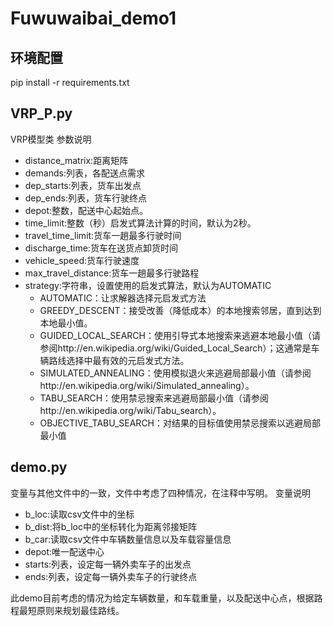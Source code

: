 # Fuwuwaibai_demo1
## 环境配置
pip install -r requirements.txt

## VRP_P.py
VRP模型类
参数说明
- distance_matrix:距离矩阵
- demands:列表，各配送点需求
- dep_starts:列表，货车出发点
- dep_ends:列表，货车行驶终点
- depot:整数，配送中心起始点。
- time_limit:整数（秒）启发式算法计算的时间，默认为2秒。
- travel_time_limit:货车一趟最多行驶时间
- discharge_time:货车在送货点卸货时间
- vehicle_speed:货车行驶速度
- max_travel_distance:货车一趟最多行驶路程
- strategy:字符串，设置使用的启发式算法，默认为AUTOMATIC
    - AUTOMATIC：让求解器选择元启发式方法
    - GREEDY_DESCENT：接受改善（降低成本）的本地搜索邻居，直到达到本地最小值。
    - GUIDED_LOCAL_SEARCH：使用引导式本地搜索来逃避本地最小值（请参阅http://en.wikipedia.org/wiki/Guided_Local_Search）；这通常是车辆路线选择中最有效的元启发式方法。
    - SIMULATED_ANNEALING：使用模拟退火来逃避局部最小值（请参阅http://en.wikipedia.org/wiki/Simulated_annealing）。
    - TABU_SEARCH：使用禁忌搜索来逃避局部最小值（请参阅http://en.wikipedia.org/wiki/Tabu_search）。
    - OBJECTIVE_TABU_SEARCH：对结果的目标值使用禁忌搜索以逃避局部最小值

## demo.py
变量与其他文件中的一致，文件中考虑了四种情况，在注释中写明。
变量说明
- b_loc:读取csv文件中的坐标
- b_dist:将b_loc中的坐标转化为距离邻接矩阵
- b_car:读取csv文件中车辆数量信息以及车载容量信息
- depot:唯一配送中心
- starts:列表，设定每一辆外卖车子的出发点
- ends:列表，设定每一辆外卖车子的行驶终点

此demo目前考虑的情况为给定车辆数量，和车载重量，以及配送中心点，根据路程最短原则来规划最佳路线。  

